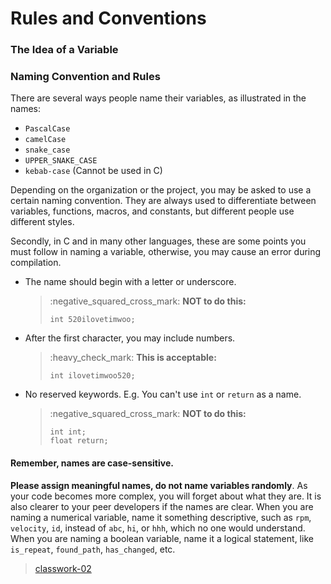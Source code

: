 # Rules and Conventions

### The Idea of a Variable


### Naming Convention and Rules

There are several ways people name their variables, as illustrated in the names:

* `PascalCase`
* `camelCase`
* `snake_case`
* `UPPER_SNAKE_CASE`
* `kebab-case` (Cannot be used in C)

Depending on the organization or the project, you may be asked to use a certain naming convention. They are always used to differentiate between variables, functions, macros, and constants, but different people use different styles.

Secondly, in C and in many other languages, these are some points you must follow in naming a variable, otherwise, you may cause an error during compilation.

* The name should begin with a letter or underscore.

  > :negative\_squared\_cross\_mark: **NOT to do this:**
  >
  > ```c=
  > int 520ilovetimwoo;
  > ```
  >
* After the first character, you may include numbers.

  > :heavy\_check\_mark: **This is acceptable:**
  >
  > ```c=
  > int ilovetimwoo520;
  > ```
  >
* No reserved keywords. E.g. You can't use `int` or `return` as a name.

  > :negative\_squared\_cross\_mark: **NOT to do this:**
  >
  > ```c=
  > int int;
  > float return;
  > ```
  >

#### **Remember, names are case-sensitive.**

**Please assign meaningful names, do not name variables randomly**. As your code becomes more complex, you will forget about what they are. It is also clearer to your peer developers if the names are clear. When you are naming a numerical variable, name it something descriptive, such as `rpm`, `velocity`, `id`, instead of `abc`, `hi`, or `hhh`, which no one would understand. When you are naming a boolean variable, name it a logical statement, like `is_repeat`, `found_path`, `has_changed`, etc.

> [classwork-02](../homework/homework-2-swapping-contents.md)

